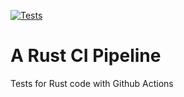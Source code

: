 [![Tests](https://github.com/kriztenite/rust-ci-cd/actions/workflows/tests.yml/badge.svg)](https://github.com/kriztenite/rust-ci-cd/actions/workflows/tests.yml)

# A Rust CI Pipeline
Tests for Rust code with Github Actions

